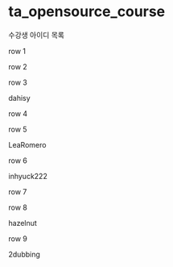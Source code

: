 
# ta_opensource_course

수강생 아이디 목록

row 1


row 2

row 3

dahisy

row 4

row 5

LeaRomero

row 6

inhyuck222

row 7

row 8

hazelnut

row 9

2dubbing
